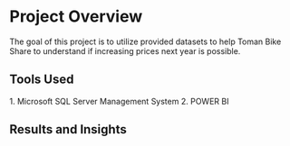 <h1>Project Overview</h1>
The goal of this project is to utilize provided datasets to help Toman Bike Share to understand if increasing prices next year is possible. 

 <h2>Tools Used</h2>
1. Microsoft SQL Server Management System
2. POWER BI

 <h2>Results and Insights</h2>
